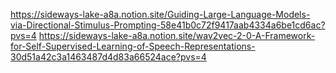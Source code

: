https://sideways-lake-a8a.notion.site/Guiding-Large-Language-Models-via-Directional-Stimulus-Prompting-58e41b0c72f9417aab4334a6be1cd6ac?pvs=4
https://sideways-lake-a8a.notion.site/wav2vec-2-0-A-Framework-for-Self-Supervised-Learning-of-Speech-Representations-30d51a42c3a1463487d4d83a66524ace?pvs=4